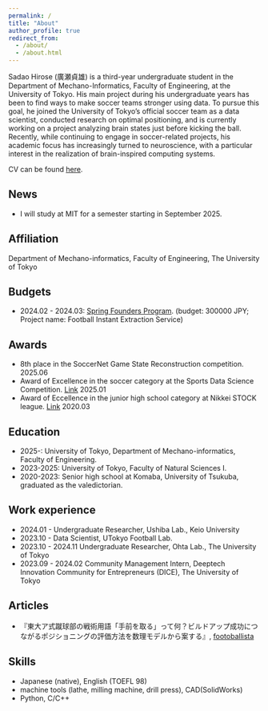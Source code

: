```yaml
---
permalink: /
title: "About"
author_profile: true
redirect_from: 
  - /about/
  - /about.html
---
```


Sadao Hirose (廣瀬貞雄) is a third-year undergraduate student in the Department of Mechano-Informatics, Faculty of Engineering, at the University of Tokyo. His main project during his undergraduate years has been to find ways to make soccer teams stronger using data. To pursue this goal, he joined the University of Tokyo’s official soccer team as a data scientist, conducted research on optimal positioning, and is currently working on a project analyzing brain states just before kicking the ball. Recently, while continuing to engage in soccer-related projects, his academic focus has increasingly turned to neuroscience, with a particular interest in the realization of brain-inspired computing systems.

CV can be found [here](https://docs.google.com/document/d/1MpqryIazkd2-YdEUbSvqURnHJHXbTkMwFbUs1mk_4G4/edit?usp=sharing).

News
-----
- I will study at MIT for a semester starting in September 2025.

Affiliation
-----
Department of Mechano-informatics, Faculty of Engineering, The University of Tokyo

Budgets
------
- 2024.02 - 2024.03: [Spring Founders Program](https://www.ducr.u-tokyo.ac.jp/activity/venture/sfp.html). (budget: 300000 JPY; Project name: Football Instant Extraction Service)

Awards
------
- 8th place in the SoccerNet Game State Reconstruction competition. 2025.06
- Award of Excellence in the soccer category at the Sports Data Science Competition. [Link](https://sports.ywebsys.net/news/archives/0027/) 2025.01
- Award of Eccellence in the junior high school category at Nikkei STOCK league. [Link](https://manabow.com/sl/result/20/) 2020.03

Education
------
- 2025-: University of Tokyo, Department of Mechano-informatics, Faculty of Engineering.
- 2023-2025: University of Tokyo, Faculty of Natural Sciences I.
- 2020-2023: Senior high school at Komaba, University of Tsukuba, graduated as the valedictorian.

Work experience
------
- 2024.01 - Undergraduate Researcher, Ushiba Lab., Keio University
- 2023.10 - Data Scientist, UTokyo Football Lab.
- 2023.10 - 2024.11 Undergraduate Researcher, Ohta Lab., The University of Tokyo
- 2023.09 - 2024.02 Community Management Intern, Deeptech Innovation Community for Entrepreneurs (DICE), The University of Tokyo

Articles
------
- 『東大ア式蹴球部の戦術用語「手前を取る」って何？ビルドアップ成功につながるポジショニングの評価方法を数理モデルから案する』, [footoballista](https://www.footballista.jp/special/197356)

Skills
------
- Japanese (native), English (TOEFL 98)
- machine tools (lathe, milling machine, drill press), CAD(SolidWorks)
- Python, C/C++